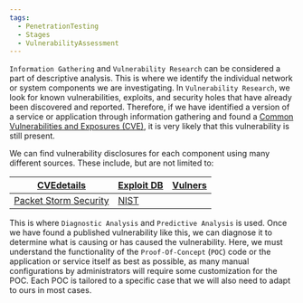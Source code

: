 ```yaml
---
tags:
  - PenetrationTesting
  - Stages
  - VulnerabilityAssessment
---
```

`Information Gathering` and `Vulnerability Research` can be considered a part of descriptive analysis. This is where we identify the individual network or system components we are investigating. In `Vulnerability Research`, we look for known vulnerabilities, exploits, and security holes that have already been discovered and reported. Therefore, if we have identified a version of a service or application through information gathering and found a [Common Vulnerabilities and Exposures (CVE)](https://www.cve.org/ResourcesSupport/FAQs), it is very likely that this vulnerability is still present.

We can find vulnerability disclosures for each component using many different sources. These include, but are not limited to:

| [CVEdetails](https://www.cvedetails.com/)                 | [Exploit DB](https://www.exploit-db.com/)               | [Vulners](https://vulners.com/) |
| --------------------------------------------------------- | ------------------------------------------------------- | ------------------------------- |
| [Packet Storm Security](https://packetstormsecurity.com/) | [NIST](https://nvd.nist.gov/vuln/search?execution=e2s1) |                                 |

This is where `Diagnostic Analysis` and `Predictive Analysis` is used. Once we have found a published vulnerability like this, we can diagnose it to determine what is causing or has caused the vulnerability. Here, we must understand the functionality of the `Proof-Of-Concept` (`POC`) code or the application or service itself as best as possible, as many manual configurations by administrators will require some customization for the POC. Each POC is tailored to a specific case that we will also need to adapt to ours in most cases.